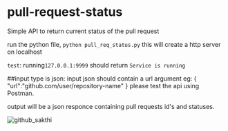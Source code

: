 # pull-request-status
Simple API to return current status of the pull request


run the python file, `python pull_req_status.py` this will create a http server on localhost

`test`: running`127.0.0.1:9999` should return `Service is running`

##input type is json: 
input json should contain a url argument 
eg: {
"url":"github.com/user/repository-name"
}
please test the api using Postman.

output will be a json responce containing pull requests id's and statuses.


![github_sakthi](https://user-images.githubusercontent.com/16059874/42134167-d694749c-7d53-11e8-8417-b7928a8beb3f.PNG)
